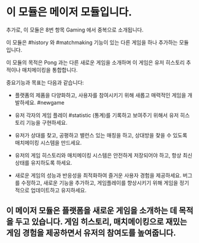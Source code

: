 # 이 모듈은 메이저 모듈입니다.
추가로, 이 모듈은 8번 항목 Gaming 에서 중복으로 소개됩니다.

이 모듈은 #history 와 #matchmaking 기능이 있는 다른 게임을 하나 추가하는 모듈입니다.

이 모듈의 목적은 Pong 과는 다른 새로운 게임을 소개하며 이 게임은 유저 히스토리 추적이나 매치메이킹을 통합합니다.

중요기능과 목표는 다음과 같습니다:

- 플랫폼의 제품을 다양화하고, 사용자를 참여시키기 위해 새롭고 매력적인 게임을 개발하세요. #newgame

- 유저 각자의 게임 플레이 #statistic (통계)를 기록하고 보여주기 위해서 유저 히스토리 기능을 구현하세요.

- 유저가 상대를 찾고, 공평하고 밸런스 있는 매칭을 하고, 상대방을 찾을 수 있도록 매치메이킹 시스템을 만드세요.

- 유저의 게임 히스토리와 매치메이킹 시스템은 안전하게 저장되어야 하고, 항상 최신 상태를 유지하도록 하세요.

- 새로운 게임의 성능과 반응성을 최적화하여 즐거운 사용자 경험을 제공하세요. 버그를 수정하고, 새로운 기능을 추가하고, 게임플레이를 향상시키기 위해 게임을 정기적으로 업데이트하고 유지하세요.

## 이 메이저 모듈은 플랫폼을 새로운 게임을 소개하는 데 목적을 두고 있습니다.  게임 히스토리, 매치메이킹으로 재밌는 게임 경험을 제공하면서 유저의 참여도를 높여줍니다.
